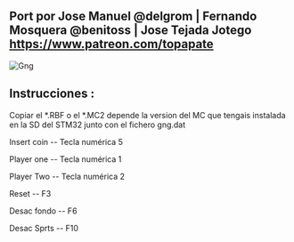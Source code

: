 ## Port por Jose Manuel @delgrom | Fernando Mosquera @benitoss | Jose Tejada Jotego https://www.patreon.com/topapate
![Gng](https://user-images.githubusercontent.com/31018768/70318513-881f6380-1820-11ea-9b02-4da83773d88d.jpg)

## Instrucciones :

Copiar el *.RBF o el *.MC2 depende la version del MC que tengais instalada en la SD del STM32 junto con el fichero gng.dat

Insert coin -- Tecla numérica 5 

Player one  -- Tecla numérica 1

Player Two  -- Tecla numérica 2

Reset       -- F3

Desac fondo -- F6

Desac Sprts -- F10

